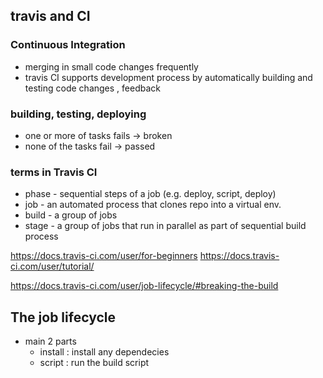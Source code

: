 ## travis and CI

### Continuous Integration
* merging in small code changes frequently 
* travis CI supports development process by automatically building and testing code changes , feedback 

### building, testing, deploying
* one or more of tasks fails -> broken
* none of the tasks fail -> passed

### terms in Travis CI
* phase - sequential steps of a job (e.g. deploy, script, deploy)
* job - an automated process that clones repo into a virtual env. 
* build - a group of jobs 
* stage - a group of jobs that run in parallel as part of sequential build process 

https://docs.travis-ci.com/user/for-beginners
https://docs.travis-ci.com/user/tutorial/

https://docs.travis-ci.com/user/job-lifecycle/#breaking-the-build
## The job lifecycle 
* main 2 parts 
  * install : install any dependecies
  * script : run the build script 


